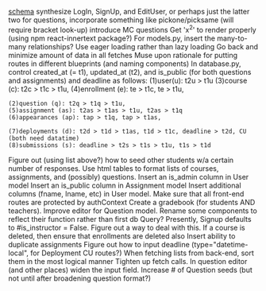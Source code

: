 [schema](https://drawsql.app/appacademy-2/diagrams/my_assign#)
synthesize LogIn, SignUp, and EditUser, or perhaps just the latter two
for questions, incorporate something like pickone/picksame (will require bracket look-up)
introduce MC questions
Get 'x<sup>2</sup>' to render properly (using npm react-innertext package?)
For models.py, insert the many-to-many relationships?
Use eager loading rather than lazy loading
Go back and minimize amount of data in all fetches
Muse upon rationale for putting routes in different blueprints (and naming components)
In database.py, control created_at (= t1), updated_at (t2), and is_public (for both
    questions and assignments) and deadline as follows:
    (1)user(u): t2u > t1u
    (3)course (c): t2c > t1c > t1u,
    (4)enrollment (e): te > t1c, te > t1u,

    (2)question (q): t2q > t1q > t1u,
    (5)assignment (as): t2as > t1as > t1u, t2as > t1q
    (6)appearances (ap): tap > t1q, tap > t1as,

    (7)deployments (d): t2d > t1d > t1as, t1d > t1c, deadline > t2d, CU (both need datatime)
    (8)submissions (s): deadline > t2s > t1s > t1u, t1s > t1d

Figure out (using list above?) how to seed other students w/a certain number of responses.
Use html tables to format lists of courses, assignments, and (possibly) questions.
Insert an is_admin column in User model
Insert an is_public column in Assignment model
Insert additional columns (fname, lname, etc) in User model.
Make sure that all front-end routes are protected by authContext
Create a gradebook (for students AND teachers).
Improve editor for Question model.
Rename some components to reflect their function rather than first db Query?
Presently, Signup defaults to #is_instructor = False.  Figure out a way to deal with this.
If a course is deleted, then ensure that enrollments are deleted also
Insert ability to duplicate assignments
Figure out how to input deadline (type="datetime-local", for Deployment CU routes?)
When fetching lists from back-end, sort them in the most logical manner
Tighten up fetch calls.
In question editor (and other places) widen the input field.
Increase # of Question seeds (but not until after broadening question format?)
